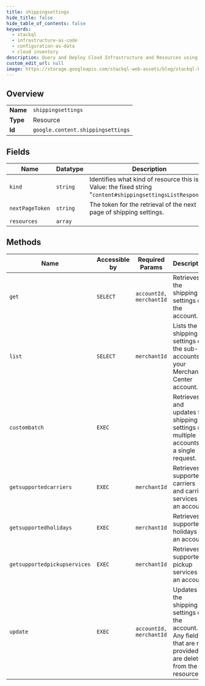 ```yaml
---
title: shippingsettings
hide_title: false
hide_table_of_contents: false
keywords:
  - stackql
  - infrastructure-as-code
  - configuration-as-data
  - cloud inventory
description: Query and Deploy Cloud Infrastructure and Resources using SQL
custom_edit_url: null
image: https://storage.googleapis.com/stackql-web-assets/blog/stackql-blog-post-featured-image.png
---
```

  
    

## Overview
<table><tbody>
<tr><td><b>Name</b></td><td><code>shippingsettings</code></td></tr>
<tr><td><b>Type</b></td><td>Resource</td></tr>
<tr><td><b>Id</b></td><td><code>google.content.shippingsettings</code></td></tr>
</tbody></table>

## Fields
| Name | Datatype | Description |
| ---- | -------- | ----------- |
| `kind` | `string` | Identifies what kind of resource this is. Value: the fixed string "`content#shippingsettingsListResponse`". |
| `nextPageToken` | `string` | The token for the retrieval of the next page of shipping settings. |
| `resources` | `array` |  |
## Methods
| Name | Accessible by | Required Params | Description |
| ---- | ------------- | --------------- | ----------- |
| `get` | `SELECT` | `accountId, merchantId` | Retrieves the shipping settings of the account. |
| `list` | `SELECT` | `merchantId` | Lists the shipping settings of the sub-accounts in your Merchant Center account. |
| `custombatch` | `EXEC` |  | Retrieves and updates the shipping settings of multiple accounts in a single request. |
| `getsupportedcarriers` | `EXEC` | `merchantId` | Retrieves supported carriers and carrier services for an account. |
| `getsupportedholidays` | `EXEC` | `merchantId` | Retrieves supported holidays for an account. |
| `getsupportedpickupservices` | `EXEC` | `merchantId` | Retrieves supported pickup services for an account. |
| `update` | `EXEC` | `accountId, merchantId` | Updates the shipping settings of the account. Any fields that are not provided are deleted from the resource. |
